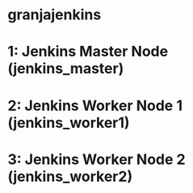 # granjajenkins

# 1: Jenkins Master Node (jenkins_master)
# 2: Jenkins Worker Node 1 (jenkins_worker1)
# 3: Jenkins Worker Node 2 (jenkins_worker2)
